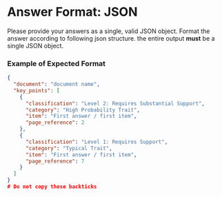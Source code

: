# Answer Format: JSON

Please provide your answers as a single, valid JSON object. Format the answer according to following json structure. the entire output **must** be a single JSON object.

### Example of Expected Format

```json # Do not copy this line with backticks
{
  "document": "document name",
  "key_points": [
    {
      "classification": "Level 2: Requires Substantial Support",
      "category": "High Probability Trait",
      "item": "First answer / first item",
      "page_reference": 2
    },
    {
      "classification": "Level 1: Requires Support",
      "category": "Typical Trait",
      "item": "First answer / first item",
      "page_reference": 7
    }
  ]
}
# Do not copy these backticks
```
